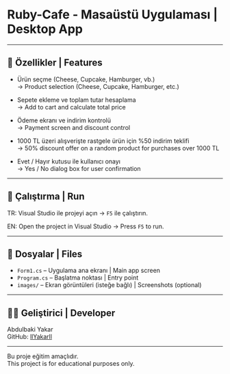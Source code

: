 # Ruby-Cafe - Masaüstü Uygulaması | Desktop App
---

## 🎯 Özellikler | Features

- Ürün seçme (Cheese, Cupcake, Hamburger, vb.)  
  → Product selection (Cheese, Cupcake, Hamburger, etc.)

- Sepete ekleme ve toplam tutar hesaplama  
  → Add to cart and calculate total price

- Ödeme ekranı ve indirim kontrolü  
  → Payment screen and discount control

- 1000 TL üzeri alışverişte rastgele ürün için %50 indirim teklifi  
  → 50% discount offer on a random product for purchases over 1000 TL

- Evet / Hayır kutusu ile kullanıcı onayı  
  → Yes / No dialog box for user confirmation

---

## 🚀 Çalıştırma | Run

TR:
Visual Studio ile projeyi açın → `F5` ile çalıştırın.

EN:
Open the project in Visual Studio → Press `F5` to run.

---

## 📁 Dosyalar | Files

- `Form1.cs` – Uygulama ana ekranı | Main app screen  
- `Program.cs` – Başlatma noktası | Entry point  
- `images/` – Ekran görüntüleri (isteğe bağlı) | Screenshots (optional)

---

## 👨‍💻 Geliştirici | Developer

Abdulbaki Yakar  
GitHub: [llYakarll](https://github.com/llYakarll)

---

Bu proje eğitim amaçlıdır.  
This project is for educational purposes only.
